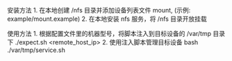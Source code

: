 安装方法
	1. 在本地创建 /nfs 目录并添加设备列表文件 mount, (示例: example/mount.example)
	2. 在本地安装 nfs 服务，将 /nfs 目录开放挂载

使用方法
	1. 根据配置文件里的机器型号，将脚本注入到目标设备的 /var/tmp 目录下
		./expect.sh <remote_host_ip>
	2. 使用注入脚本管理目标设备
		bash ./var/tmp/service.sh <command>
